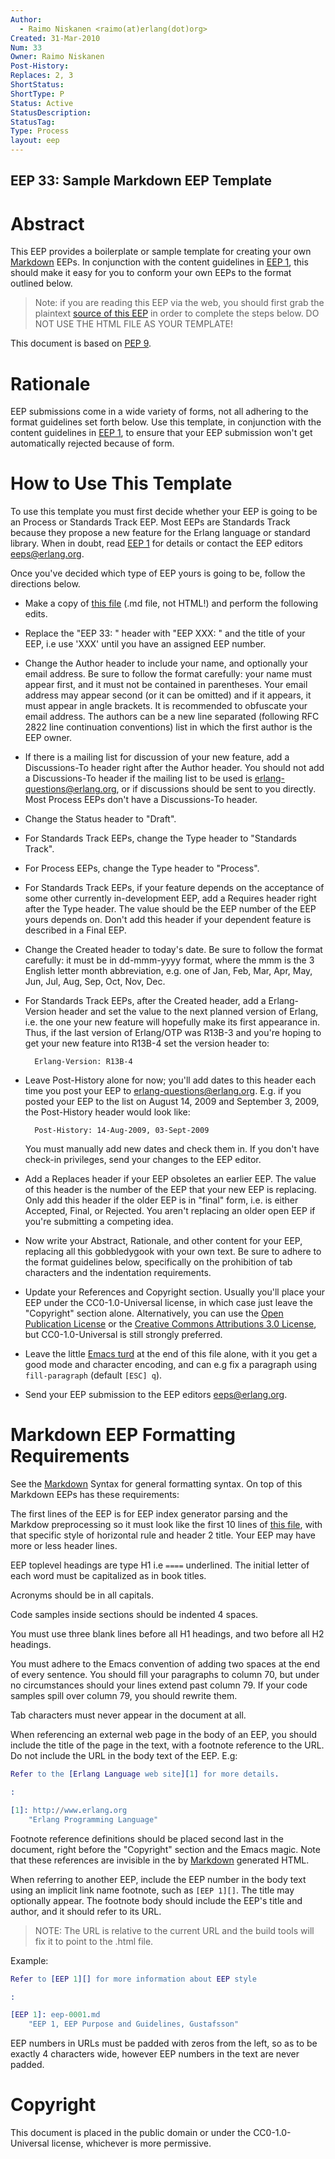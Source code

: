 ```yaml
---
Author:
  - Raimo Niskanen <raimo(at)erlang(dot)org>
Created: 31-Mar-2010
Num: 33
Owner: Raimo Niskanen
Post-History: 
Replaces: 2, 3
ShortStatus: 
ShortType: P
Status: Active
StatusDescription: 
StatusTag: 
Type: Process
layout: eep
---
```

EEP 33: Sample Markdown EEP Template
----

Abstract
========

This EEP provides a boilerplate or sample template for creating your own
[Markdown][] EEPs. In conjunction with the content guidelines in [EEP 1][],
this should make it easy for you to conform your own EEPs to the format
outlined below.

> Note: if you are reading this EEP via the web, you should first
> grab the plaintext [source of this EEP][eep.md] in order to complete the
> steps below.  DO NOT USE THE HTML FILE AS YOUR TEMPLATE!

This document is based on [PEP 9][].

Rationale
=========

EEP submissions come in a wide variety of forms, not all adhering to the
format guidelines set forth below.  Use this template, in conjunction with
the content guidelines in [EEP 1][], to ensure that your EEP submission
won't get automatically rejected because of form.

How to Use This Template
========================

To use this template you must first decide whether your EEP is going to be
an Process or Standards Track EEP.  Most EEPs are Standards Track because
they propose a new feature for the Erlang language or standard library.
When in doubt, read [EEP 1][] for details or contact the EEP editors
<eeps@erlang.org>.

Once you've decided which type of EEP yours is going to be, follow the
directions below.

- Make a copy of [this file][eep.md] (.md file, not HTML!) and perform the
  following edits.

- Replace the "EEP 33: " header with "EEP XXX: " and the title of your EEP,
  i.e use 'XXX' until you have an assigned EEP number.

- Change the Author header to include your name, and optionally your
  email address.  Be sure to follow the format carefully: your name
  must appear first, and it must not be contained in parentheses.
  Your email address may appear second (or it can be omitted) and if
  it appears, it must appear in angle brackets.  It is recommended
  to obfuscate your email address. The authors can be a new line
  separated (following RFC 2822 line continuation conventions) list
  in which the first author is the EEP owner.

- If there is a mailing list for discussion of your new feature, add
  a Discussions-To header right after the Author header.  You should
  not add a Discussions-To header if the mailing list to be used is
  <erlang-questions@erlang.org>, or if discussions should be sent to
  you directly.  Most Process EEPs don't have a Discussions-To header.

- Change the Status header to "Draft".

- For Standards Track EEPs, change the Type header to "Standards Track".

- For Process EEPs, change the Type header to "Process".

- For Standards Track EEPs, if your feature depends on the acceptance
  of some other currently in-development EEP, add a Requires header right
  after the Type header.  The value should be the EEP number of the EEP
  yours depends on.  Don't add this header if your dependent feature is
  described in a Final EEP.

- Change the Created header to today's date.  Be sure to follow the format
  carefully: it must be in dd-mmm-yyyy format, where the mmm is the
  3 English letter month abbreviation, e.g. one of Jan, Feb, Mar, Apr,
  May, Jun, Jul, Aug, Sep, Oct, Nov, Dec.

- For Standards Track EEPs, after the Created header, add a Erlang-Version
  header and set the value to the next planned version of Erlang, i.e.
  the one your new feature will hopefully make its first appearance in.
  Thus, if the last version of Erlang/OTP was R13B-3 and you're hoping
  to get your new feature into R13B-4 set the version header to:

        Erlang-Version: R13B-4

- Leave Post-History alone for now; you'll add dates to this header each
  time you post your EEP to <erlang-questions@erlang.org>.  E.g. if you
  posted your EEP to the list on August 14, 2009 and September 3, 2009,
  the Post-History header would look like:

        Post-History: 14-Aug-2009, 03-Sept-2009

  You must manually add new dates and check them in.  If you don't have
  check-in privileges, send your changes to the EEP editor.

- Add a Replaces header if your EEP obsoletes an earlier EEP.  The value
  of this header is the number of the EEP that your new EEP is replacing.
  Only add this header if the older EEP is in "final" form, i.e. is either
  Accepted, Final, or Rejected.  You aren't replacing an older open EEP
  if you're submitting a competing idea.

- Now write your Abstract, Rationale, and other content for your EEP,
  replacing all this gobbledygook with your own text.  Be sure to adhere
  to the format guidelines below, specifically on the prohibition of tab
  characters and the indentation requirements.

- Update your References and Copyright section.  Usually you'll place
  your EEP under the CC0-1.0-Universal license, in which case just leave
  the "Copyright"
  section alone.  Alternatively, you can use the [Open Publication
  License][OPL] or the [Creative Commons Attributions 3.0 License][CCA3.0],
  but CC0-1.0-Universal is still strongly preferred.

- Leave the little [Emacs turd][] at the end of this file alone, with it
  you get a good mode and character encoding, and can e.g fix a
  paragraph using `fill-paragraph` (default `[ESC] q`).

- Send your EEP submission to the EEP editors <eeps@erlang.org>.

Markdown EEP Formatting Requirements
====================================

See the [Markdown][] Syntax for general formatting syntax.  On top of
this Markdown EEPs has these requirements:

The first lines of the EEP is for EEP index generator parsing and the
Markdow preprocessing so it must look like the first 10 lines of
[this file][eep.md], with that specific style of horizontal rule
and header 2 title.  Your EEP may have more or less header lines.

EEP toplevel headings are type H1 i.e `====` underlined.  The initial
letter of each word must be capitalized as in book titles.

Acronyms should be in all capitals.

Code samples inside sections should be indented 4 spaces.

You must use three blank lines before all H1 headings, and two before
all H2 headings.

You must adhere to the Emacs convention of adding two spaces at the
end of every sentence.  You should fill your paragraphs to column 70,
but under no circumstances should your lines extend past column 79.
If your code samples spill over column 79, you should rewrite them.

Tab characters must never appear in the document at all.

When referencing an external web page in the body of an EEP, you
should include the title of the page in the text, with a footnote
reference to the URL.  Do not include the URL in the body text of the
EEP.  E.g:

```erlang
Refer to the [Erlang Language web site][1] for more details.

:

[1]: http://www.erlang.org
    "Erlang Programming Language"
```

Footnote reference definitions should be placed second last in the
document, right before the "Copyright" section and the Emacs magic.
Note that these references are invisible in the by [Markdown][]
generated HTML.

When referring to another EEP, include the EEP number in the body text
using an implicit link name footnote, such as `[EEP 1][]`.  The title
may optionally appear.  The footnote body should include the EEP's
title and author, and it should refer to its URL.

> NOTE: The URL is relative to the current URL and the build
> tools will fix it to point to the .html file.
>

Example:

```erlang
Refer to [EEP 1][] for more information about EEP style

:

[EEP 1]: eep-0001.md
    "EEP 1, EEP Purpose and Guidelines, Gustafsson"
```

EEP numbers in URLs must be padded with zeros from the left, so as to
be exactly 4 characters wide, however EEP numbers in the text are
never padded.

[eep.md]: eep-0033.md "EEP Source"

[EEP 1]: eep-0001.md "EEP Purpose and Guidelines, Gustafsson"

[PEP 9]: http://www.python.org/dev/peps/pep-0009/ "Sample Plaintext PEP Template, Warsaw"

[Markdown]: http://daringfireball.net/projects/markdown/
   "Markdown Home Page"

[OPL]: http://www.opencontent.org/openpub/ "Open Publication License"

[CCA3.0]: http://creativecommons.org/licenses/by/3.0/ "Creative Commons Attribution 3.0 License"

[Emacs turd]: http://www.gnu.org/software/emacs/manual/html_node/emacs/Specifying-File-Variables.html "Specifying local file variables for Emacs"

Copyright
=========

This document is placed in the public domain or under the CC0-1.0-Universal
license, whichever is more permissive.

[EmacsVar]: <> "Local Variables:"
[EmacsVar]: <> "mode: indented-text"
[EmacsVar]: <> "indent-tabs-mode: nil"
[EmacsVar]: <> "sentence-end-double-space: t"
[EmacsVar]: <> "fill-column: 70"
[EmacsVar]: <> "coding: utf-8"
[EmacsVar]: <> "End:"
[VimVar]: <> " vim: set fileencoding=utf-8 expandtab shiftwidth=4 softtabstop=4: "